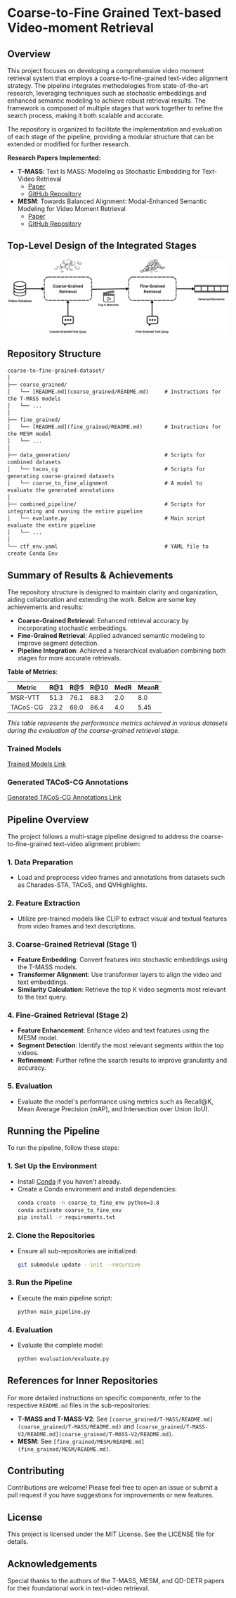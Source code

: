 
# Coarse-to-Fine Grained Text-based Video-moment Retrieval

## Overview

This project focuses on developing a comprehensive video moment retrieval system that employs a coarse-to-fine-grained text-video alignment strategy. The pipeline integrates methodologies from state-of-the-art research, leveraging techniques such as stochastic embeddings and enhanced semantic modeling to achieve robust retrieval results. The framework is composed of multiple stages that work together to refine the search process, making it both scalable and accurate.

The repository is organized to facilitate the implementation and evaluation of each stage of the pipeline, providing a modular structure that can be extended or modified for further research.

**Research Papers Implemented:**
- **T-MASS**: Text Is MASS: Modeling as Stochastic Embedding for Text-Video Retrieval
  - [Paper](https://arxiv.org/abs/2312.12155v1)
  - [GitHub Repository](https://github.com/Salesforce/T-MASS)
- **MESM**: Towards Balanced Alignment: Modal-Enhanced Semantic Modeling for Video Moment Retrieval
  - [Paper](https://arxiv.org/abs/2306.15012)
  - [GitHub Repository](https://github.com/JIYANGGAO/grounded-video-description)

## Top-Level Design of the Integrated Stages

![Top-Level Design](GenericPipeline.png)

## Repository Structure

```plaintext
coarse-to-fine-grained-dataset/
│
├── coarse_grained/
│   └── [README.md](coarse_grained/README.md)     # Instructions for the T-MASS models
│   └── ...
│
├── fine_grained/
│   └── [README.md](fine_grained/README.md)       # Instructions for the MESM model
│   └── ...
│
├── data_generation/                              # Scripts for combined datasets
│   └── tacos_cg                                  # Scripts for generating coarse-grained datasets
│   └── coarse_to_fine_alignment                  # A model to evaluate the generated annotations
│
├── combined_pipeline/                            # Scripts for integrating and running the entire pipeline
│   └── evaluate.py                               # Main script evaluate the entire pipeline
│   └── ...
│
└── ctf_env.yaml                                  # YAML file to create Conda Env
```

## Summary of Results & Achievements

The repository structure is designed to maintain clarity and organization, aiding collaboration and extending the work. Below are some key achievements and results:

- **Coarse-Grained Retrieval**: Enhanced retrieval accuracy by incorporating stochastic embeddings.
- **Fine-Grained Retrieval**: Applied advanced semantic modeling to improve segment detection.
- **Pipeline Integration**: Achieved a hierarchical evaluation combining both stages for more accurate retrievals.

**Table of Metrics**:

| Metric      | R@1   | R@5   | R@10  | MedR  | MeanR |
|-------------|-------|-------|-------|-------|-------|
| MSR-VTT     | 51.3  | 76.1  | 88.3  | 2.0   | 8.0   |
| TACoS-CG    | 23.2  | 68.0  | 86.4  | 4.0   | 5.45  |

*This table represents the performance metrics achieved in various datasets during the evaluation of the coarse-grained retrieval stage.*

### Trained Models
[Trained Models Link](https://drive.google.com/drive/folders/1WTfin66IOp3x6cV_A0A8QGIm4aFJfIEl?usp=sharing)

### Generated TACoS-CG Annotations
[Generated TACoS-CG Annotations Link](https://drive.google.com/drive/folders/1FOMKVY5KwfenmU6DILYKZ0FV3eZHd_e9?usp=sharing)


## Pipeline Overview

The project follows a multi-stage pipeline designed to address the coarse-to-fine-grained text-video alignment problem:

### 1. **Data Preparation**
   - Load and preprocess video frames and annotations from datasets such as Charades-STA, TACoS, and QVHighlights.

### 2. **Feature Extraction**
   - Utilize pre-trained models like CLIP to extract visual and textual features from video frames and text descriptions.

### 3. **Coarse-Grained Retrieval (Stage 1)**
   - **Feature Embedding**: Convert features into stochastic embeddings using the T-MASS models.
   - **Transformer Alignment**: Use transformer layers to align the video and text embeddings.
   - **Similarity Calculation**: Retrieve the top K video segments most relevant to the text query.

### 4. **Fine-Grained Retrieval (Stage 2)**
   - **Feature Enhancement**: Enhance video and text features using the MESM model.
   - **Segment Detection**: Identify the most relevant segments within the top videos.
   - **Refinement**: Further refine the search results to improve granularity and accuracy.

### 5. **Evaluation**
   - Evaluate the model's performance using metrics such as Recall@K, Mean Average Precision (mAP), and Intersection over Union (IoU).

## Running the Pipeline

To run the pipeline, follow these steps:

### 1. **Set Up the Environment**
   - Install [Conda](https://docs.conda.io/projects/conda/en/latest/user-guide/install/index.html) if you haven't already.
   - Create a Conda environment and install dependencies:
     ```bash
     conda create -n coarse_to_fine_env python=3.8
     conda activate coarse_to_fine_env
     pip install -r requirements.txt
     ```

### 2. **Clone the Repositories**
   - Ensure all sub-repositories are initialized:
     ```bash
     git submodule update --init --recursive
     ```

### 3. **Run the Pipeline**
   - Execute the main pipeline script:
     ```bash
     python main_pipeline.py
     ```

### 4. **Evaluation**
   - Evaluate the complete model:
     ```bash
     python evaluation/evaluate.py
     ```

## References for Inner Repositories

For more detailed instructions on specific components, refer to the respective `README.md` files in the sub-repositories:

- **T-MASS and T-MASS-V2**: See `[coarse_grained/T-MASS/README.md](coarse_grained/T-MASS/README.md)` and `[coarse_grained/T-MASS-V2/README.md](coarse_grained/T-MASS-V2/README.md)`.
- **MESM**: See `[fine_grained/MESM/README.md](fine_grained/MESM/README.md)`.

## Contributing

Contributions are welcome! Please feel free to open an issue or submit a pull request if you have suggestions for improvements or new features.

## License

This project is licensed under the MIT License. See the LICENSE file for details.

## Acknowledgements

Special thanks to the authors of the T-MASS, MESM, and QD-DETR papers for their foundational work in text-video retrieval.
